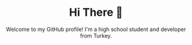 <h1 align="center">Hi There 👋</h1>

<p align="center">Welcome to my GitHub profile! I'm a high school student and developer from Turkey.</p>

